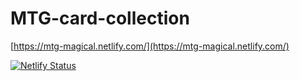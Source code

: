# MTG-card-collection

[https://mtg-magical.netlify.com/](https://mtg-magical.netlify.com/)

[![Netlify Status](https://api.netlify.com/api/v1/badges/aee04681-609c-4aae-810e-5b6d00734f84/deploy-status)](https://app.netlify.com/sites/mtg-magical/deploys)
